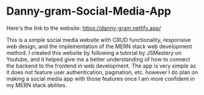 # Danny-gram-Social-Media-App

Here's the link to the website: https://danny-gram.netlify.app/

This is a simple social media website with CRUD functionality, responsive web design, and the implementation of the MERN stack web development method. I created this website by following a tutorial by JSMastery on Youtube, and it helped give me a better understanding of how to connect the backend to the frontend in web development. The app is very simple as it does not feature user authentication, pagination, etc. however I do plan on making a social media app with those features once I am more confident in my MERN stack abilites. 
